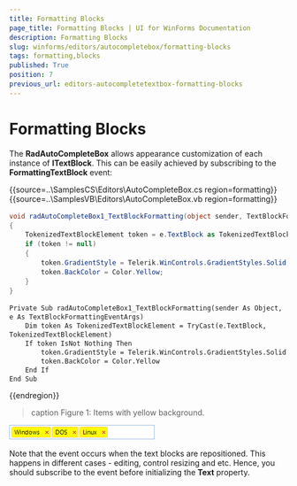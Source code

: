 ```yaml
---
title: Formatting Blocks
page_title: Formatting Blocks | UI for WinForms Documentation
description: Formatting Blocks
slug: winforms/editors/autocompletebox/formatting-blocks
tags: formatting,blocks
published: True
position: 7
previous_url: editors-autocompletetextbox-formatting-blocks
---
```


# Formatting Blocks

The __RadAutoCompleteBox__ allows appearance customization of each instance of __ITextBlock__. This can be easily achieved by subscribing to the __FormattingTextBlock__ event: 

{{source=..\SamplesCS\Editors\AutoCompleteBox.cs region=formatting}} 
{{source=..\SamplesVB\Editors\AutoCompleteBox.vb region=formatting}} 

````C#
void radAutoCompleteBox1_TextBlockFormatting(object sender, TextBlockFormattingEventArgs e)
{
    TokenizedTextBlockElement token = e.TextBlock as TokenizedTextBlockElement;
    if (token != null)
    {
        token.GradientStyle = Telerik.WinControls.GradientStyles.Solid;
        token.BackColor = Color.Yellow;
    }
}

````
````VB.NET
Private Sub radAutoCompleteBox1_TextBlockFormatting(sender As Object, e As TextBlockFormattingEventArgs)
    Dim token As TokenizedTextBlockElement = TryCast(e.TextBlock, TokenizedTextBlockElement)
    If token IsNot Nothing Then
        token.GradientStyle = Telerik.WinControls.GradientStyles.Solid
        token.BackColor = Color.Yellow
    End If
End Sub

````

{{endregion}} 

>caption Figure 1: Items with yellow background.

![editors-autocompletebox-formatting-blocks 001](images/editors-autocompletebox-formatting-blocks001.png)

Note that the event occurs when the text blocks are repositioned. This happens in different cases - editing, control resizing and etc. Hence, you should subscribe to the event before initializing the __Text__ property.
		
